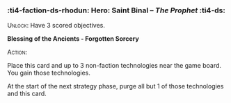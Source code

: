 ### :ti4-faction-ds-rhodun: **Hero**: Saint Binal – _The Prophet_ :ti4-ds:
<span style="font-variant:small-caps;">Unlock</span>: Have 3 scored objectives.

**Blessing of the Ancients - Forgotten Sorcery**

<span style="font-variant:small-caps;">Action</span>:

Place this card and up to 3 non-faction technologies near the game board. You gain those technologies. 

At the start of the next strategy phase, purge all but 1 of those technologies and this card.

